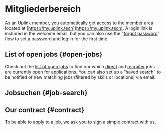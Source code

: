 # Mitgliederbereich

As an Uplink member, you automatically get access to the member area located at [https://my.uplink.tech](https://my.uplink.tech). A login link is included in the welcome email, but you can also use the "[forgot password](https://my.uplink.tech/password/new)" flow to set a password and log in for the first time.

## List of open jobs {#open-jobs}

Check out the [list of open jobs](https://my.uplink.tech/jobs) to find our which [direct](04-direct-jobs.md) and [recruiter](05-recruiter-jobs.md) jobs are currently open for applications. You can also set up a "saved search" to be notified of new matching jobs (filtered by skills or locations) via email.

## Jobsuchen {#job-search}

## Our contract {#contract}

To be able to apply to a job, we ask you to sign a simple contract with us.
